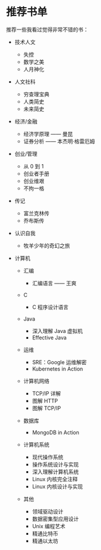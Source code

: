 # 推荐书单

推荐一些我看过觉得非常不错的书：

-   技术人文

    -   失控
    -   数学之美
    -   人月神化

-   人文社科

    -   穷查理宝典
    -   人类简史
    -   未来简史

-   经济/金融

    -   经济学原理 —— 曼昆
    -   证券分析 —— 本杰明·格雷厄姆

-   创业/管理

    -   从 0 到 1
    -   创业者手册
    -   创业维艰
    -   不拘一格

-   传记

    -   富兰克林传
    -   乔布斯传

-   认识自我

    -   牧羊少年的奇幻之旅

-   计算机

    -   汇编

        -   汇编语言 —— 王爽

    -   C

        -   C 程序设计语言

    -   Java

        -   深入理解 Java 虚拟机
        -   Effective Java

    -   运维

        -   SRE：Google 运维解密
        -   Kubernetes in Action

    -   计算机网络

        -   TCP/IP 详解
        -   图解 HTTP
        -   图解 TCP/IP

    -   数据库

        -   MongoDB in Action

    -   计算机系统

        -   现代操作系统
        -   操作系统设计与实现
        -   深入理解计算机系统
        -   Linux 内核完全注释
        -   Linux 内核设计与实现

    -   其他
        -   领域驱动设计
        -   数据密集型应用设计
        -   Unix 编程艺术
        -   精通比特币
        -   精通以太坊
